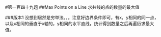 #第一百四十九题
##Max Points on a Line
求共线的点的数量的最大值

###版本1
没想到居然是穷举法。。。注意好边界条件即可，有x，y相同的同一点，以及x相同的垂直于x轴的，y相同的水平直线，统计得到数量之后再遍历求最大值。